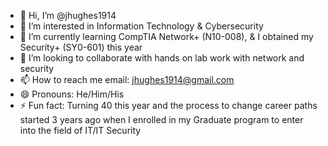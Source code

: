 - 👋 Hi, I’m @jhughes1914
- 👀 I’m interested in Information Technology & Cybersecurity
- 🌱 I’m currently learning CompTIA Network+ (N10-008), & I obtained my Security+ (SY0-601) this year
- 💞️ I’m looking to collaborate with hands on lab work with network and security
- 📫 How to reach me email: jhughes1914@gmail.com
- 😄 Pronouns: He/Him/His
- ⚡ Fun fact: Turning 40 this year and the process to change career paths started 3 years ago when I enrolled in my Graduate program to enter into the field of IT/IT Security

<!---
jhughes1914/jhughes1914 is a ✨ special ✨ repository because its `README.md` (this file) appears on your GitHub profile.
You can click the Preview link to take a look at your changes.
--->
